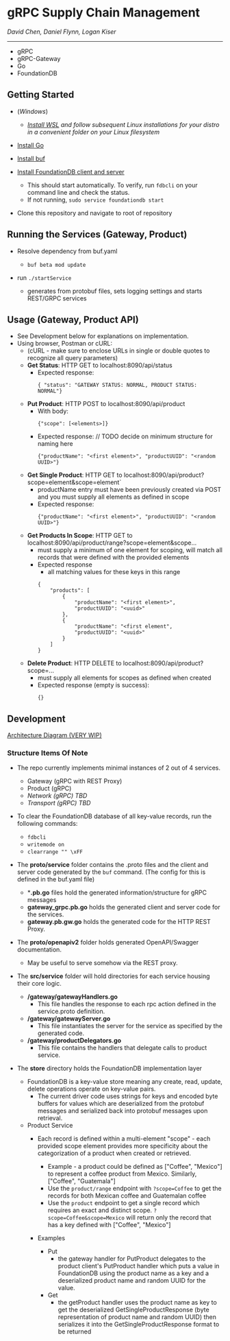 # gRPC Supply Chain Management
*David Chen, Daniel Flynn, Logan Kiser*

---

- gRPC
- gRPC-Gateway
- Go
- FoundationDB


## Getting Started
- (*Windows*)
    - *[Install WSL](https://docs.microsoft.com/en-us/windows/wsl/install-win10) and follow subsequent Linux installations for your distro in a convenient folder on your Linux filesystem*

- [Install Go](https://golang.org/doc/install)

- [Install buf](https://docs.buf.build/installation/) 

- [Install FoundationDB client and server](https://apple.github.io/foundationdb/downloads.html)
    - This should start automatically. To verify, run `fdbcli` on your command line and check the status.
    - If not running, `sudo service foundationdb start`

- Clone this repository and navigate to root of repository

## Running the Services (Gateway, Product)

- Resolve dependency from buf.yaml
    - `buf beta mod update`

- run `./startService`
    - generates from protobuf files, sets logging settings and starts REST/GRPC services

## Usage (Gateway, Product API) 
- See Development below for explanations on implementation.
- Using browser, Postman or cURL:
    - (cURL - make sure to enclose URLs in single or double quotes to recognize all query parameters)
    - **Get Status**: HTTP GET to localhost:8090/api/status
        - Expected response:
            ```
            { "status": "GATEWAY STATUS: NORMAL, PRODUCT STATUS: NORMAL"}
            ```
    - **Put Product**: HTTP POST to localhost:8090/api/product
        - With body:
            ```
            {"scope": [<elements>]}
            ```
        - Expected response: // TODO decide on minimum structure for naming here
            ```
            {"productName": "<first element>", "productUUID": "<random UUID>"}
            ```
    - **Get Single Product**: HTTP GET to localhost:8090/api/product?scope=element&scope=element` 
        - productName entry must have been previously created via POST and you must supply all elements as defined in scope
        - Expected response:
            ```
            {"productName": "<first element>", "productUUID": "<random UUID>"}
            ```
    - **Get Products In Scope**: HTTP GET to localhost:8090/api/product/range?scope=element&scope... 
        - must supply a minimum of one element for scoping, will match all records that were defined with the provided elements
        - Expected response
            - all matching values for these keys in this range
            ```
            {
                "products": [
                    {
                        "productName": "<first element>",
                        "productUUID": "<uuid>"
                    },
                    {
                        "productName": "<first element",
                        "productUUID": "<uuid>"
                    }
                ]
            }
            ```
    - **Delete Product**: HTTP DELETE to localhost:8090/api/product?scope=...
        - must supply all elements for scopes as defined when created
        - Expected response (empty is success):
            ```
            {}
            ```


## Development

[Architecture Diagram (VERY WIP)](https://lucid.app/lucidchart/invitations/accept/inv_0a8665be-2794-4854-8e4a-c162c88fc41e?viewport_loc=-291%2C-20%2C2718%2C1354%2C0_0)

### Structure Items Of Note
- The repo currently implements minimal instances of 2 out of 4 services.
    - Gateway (gRPC with REST Proxy)
    - Product (gRPC)
    - *Network (gRPC) TBD* 
    - *Transport (gRPC) TBD*

- To clear the FoundationDB database of all key-value records, run the following commands:
    - `fdbcli`
    - `writemode on`
    - `clearrange "" \xFF`

- The **proto/service** folder contains the .proto files and the client and server code generated by the `buf` command. (The config for this is defined in the buf.yaml file)
    - ***.pb.go** files hold the generated information/structure for gRPC messages
    - **gateway_grpc.pb.go** holds the generated client and server code for the services.
    - **gateway.pb.gw.go** holds the generated code for the HTTP REST Proxy.

- The **proto/openapiv2** folder holds generated OpenAPI/Swagger documentation.
    - May be useful to serve somehow via the REST proxy.

- The **src/service** folder will hold directories for each service housing their core logic.
    - **/gateway/gatewayHandlers.go**
        - This file handles the response to each rpc action defined in the service.proto definition. 
    - **/gateway/gatewayServer.go**
        - This file instantiates the server for the service as specified by the generated code. 
    - **/gateway/productDelegators.go**
        - This file contains the handlers that delegate calls to product service.

- The **store** directory holds the FoundationDB implementation layer
    - FoundationDB is a key-value store meaning any create, read, update, delete operations operate on key-value pairs.
        - The current driver code uses strings for keys and encoded byte buffers for values which are deserialized from the protobuf messages and serialized back into protobuf messages upon retrieval.
    - Product Service
        - Each record is defined within a multi-element "scope" - each provided scope element provides more specificity about the categorization of a product when created or retrieved.
            - Example - a product could be defined as ["Coffee", "Mexico"] to represent a coffee product from Mexico. Similarly, ["Coffee", "Guatemala"]
            - Use the `product/range` endpoint with `?scope=Coffee` to get the records for both Mexican coffee and Guatemalan coffee
            - Use the `product` endpoint to get a single record which requires an exact and distinct scope. `?scope=Coffee&scope=Mexico` will return only the record that has a key defined with ["Coffee", "Mexico"]

        - Examples
            - Put
                - the gateway handler for PutProduct delegates to the product client's PutProduct handler which puts a value in FoundationDB using the product name as a key and a deserialized product name and random UUID for the value.
            - Get
                - the getProduct handler uses the product name as key to get the deserialized GetSingleProductResponse (byte representation of product name and random UUID) then serializes it into the GetSingleProductResponse format to be returned
            


        

